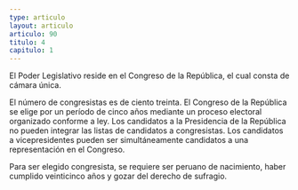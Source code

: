 ```yaml
---
type: articulo
layout: articulo
articulo: 90
titulo: 4
capitulo: 1
---
```

El Poder Legislativo reside en el Congreso de la República, el cual consta de cámara única.

El número de congresistas es de ciento treinta. El Congreso de la República se elige por un período de cinco años mediante un proceso electoral organizado conforme a ley. Los candidatos a la Presidencia de la República no pueden integrar las listas de candidatos a congresistas. Los candidatos a vicepresidentes pueden ser simultáneamente candidatos a una representación en el Congreso.

Para ser elegido congresista, se requiere ser peruano de nacimiento, haber cumplido veinticinco años y gozar del derecho de sufragio.
